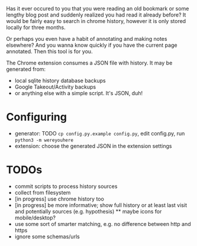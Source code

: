 Has it ever occured to you that you were reading an old bookmark or some lengthy blog post and suddenly realized you had read it already before? It would be fairly easy to search in chrome history, however it is only stored locally for three months. 

Or perhaps you even have a habit of annotating and making notes elsewhere? And you wanna know quickly if you have the current page annotated. Then this tool is for you.

The Chrome extension consumes a JSON file with history. It may be generated from:

* local sqlite history database backups
* Google Takeout/Activity backups
* or anything else with a simple script. It's JSON, duh!

# Configuring
* generator: TODO `cp config.py.example config.py`, edit config.py, run `python3 -m wereyouhere`
* extension: choose the generated JSON in the extension settings

# TODOs
* commit scripts to process history sources
* collect from filesystem
* [in progress] use chrome history too
* [in progress] be more informative; show full history or at least last visit and potentially sources (e.g. hypothesis)
** maybe icons for mobile/desktop?
* use some sort of smarter matching, e.g. no difference between http and https
* ignore some schemas/urls
